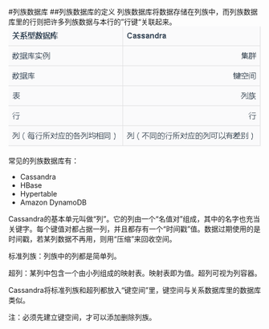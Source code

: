 #列族数据库
##列族数据库的定义
列族数据库将数据存储在列族中，而列族数据库里的行则把许多列族数据与本行的”行键“关联起来。
![Alt text ](./image/l1.png)

常见的列族数据库有：
* Cassandra
* HBase
* Hypertable
* Amazon DynamoDB

Cassandra的基本单元叫做“列”。它的列由一个“名值对”组成，其中的名字也充当关键字。每个键值对都占据一列，并且都存有一个“时间戳”值。数据过期使用的是时间戳，若某列数据不再用，则用“压缩”来回收空间。

标准列族：列族中的列都是简单列。

超列：某列中包含一个由小列组成的映射表。映射表即为值。超列可视为列容器。

Cassandra将标准列族和超列都放入“键空间”里，键空间与关系数据库里的数据库类似。

注：必须先建立键空间，才可以添加删除列族。